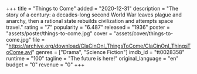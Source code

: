 +++
title = "Things to Come"
added = "2020-12-31"
description = "The story of a century: a decades-long second World War leaves plague and anarchy, then a rational state rebuilds civilization and attempts space travel."
rating = "7"
popularity = "6.487"
released = "1936"
poster = "assets/poster/things-to-come.jpg"
cover = "assets/cover/things-to-come.jpg"
file = "https://archive.org/download/ClaCinOnl_ThingsToCome/ClaCinOnl_ThingsToCome.avi"
genres = ["Drama", "Science Fiction"]
imdb_id = "tt0028358"
runtime = "100"
tagline = "The future is here!"
original_language = "en"
budget = "0"
revenue = "0"
+++